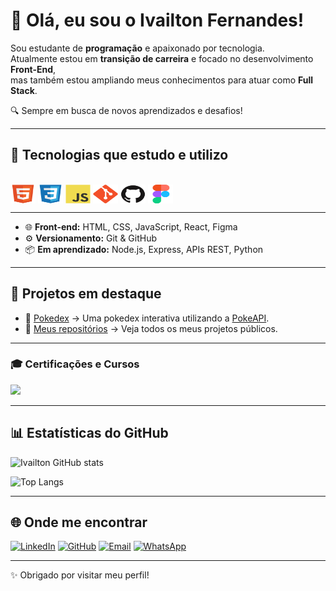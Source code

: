 # 👋 Olá, eu sou o Ivailton Fernandes!

Sou estudante de **programação** e apaixonado por tecnologia.  
Atualmente estou em **transição de carreira** e focado no desenvolvimento **Front-End**,  
mas também estou ampliando meus conhecimentos para atuar como **Full Stack**.  

🔍 Sempre em busca de novos aprendizados e desafios!



---
## 🚀 Tecnologias que estudo e utilizo
<div style="display: inline_block"><br>
  <img align="center" alt="HTML" height="30" width="40" src="https://raw.githubusercontent.com/devicons/devicon/master/icons/html5/html5-original.svg">
  <img align="center" alt="CSS" height="30" width="40" src="https://raw.githubusercontent.com/devicons/devicon/master/icons/css3/css3-original.svg">
  <img align="center" alt="JS" height="30" width="40" src="https://raw.githubusercontent.com/devicons/devicon/master/icons/javascript/javascript-original.svg">
  <img align="center" alt="Git" height="30" width="40" src="https://raw.githubusercontent.com/devicons/devicon/master/icons/git/git-original.svg">
  <img align="center" alt="GitHub" height="30" width="40" src="https://raw.githubusercontent.com/devicons/devicon/master/icons/github/github-original.svg">
  <img align="center" alt="Figma" height="30" width="40" src="https://raw.githubusercontent.com/devicons/devicon/master/icons/figma/figma-original.svg">
</div>


---



- 🌐 **Front-end:** HTML, CSS, JavaScript, React, Figma  
- ⚙️ **Versionamento:** Git & GitHub  
- 📦 **Em aprendizado:** Node.js, Express, APIs REST, Python


---

## 📌 Projetos em destaque
- 🔗 [Pokedex](https://ivailtonfernandes.github.io/pokedex/) → Uma pokedex interativa utilizando a [PokeAPI](https://pokeapi.co/).  
- 📂 [Meus repositórios](https://github.com/IvailtonFernandes?tab=repositories) → Veja todos os meus projetos públicos.  

---
### 🎓 Certificações e Cursos

<a href="https://www.dio.me/certificate/BCUZWGVU/share"><img src="https://assets.dio.me/rkO44OeBRslqd4_xCfrfU81zuulhXYMCMGqL0RvsSOk/f:webp/h:120/q:80/L3RyYWNrcy9iZGM3Y2MxOS1jNzk2LTQ2YTItYjc2Ny1lOGJkYzIwMWZjYjgucG5n" height="100px"></a>

---

## 📊 Estatísticas do GitHub
![Ivailton GitHub stats](https://github-readme-stats.vercel.app/api?username=IvailtonFernandes&show_icons=true&theme=tokyonight)

![Top Langs](https://github-readme-stats.vercel.app/api/top-langs/?username=IvailtonFernandes&layout=compact&theme=tokyonight)

---


## 🌐 Onde me encontrar
[![LinkedIn](https://img.shields.io/badge/LinkedIn-0077B5?style=for-the-badge&logo=linkedin&logoColor=white)](https://linkedin.com/in/ivailtonfernandes) [![GitHub](https://img.shields.io/badge/GitHub-100000?style=for-the-badge&logo=github&logoColor=white)](https://github.com/IvailtonFernandes) [![Email](https://img.shields.io/badge/Email-D14836?style=for-the-badge&logo=gmail&logoColor=white)](ivailtondesenvolvedorfullstack@gmail.com) [![WhatsApp](https://img.shields.io/badge/WhatsApp-25D366?style=for-the-badge&logo=whatsapp&logoColor=white)](https://wa.me/5577981321568)

---

✨ Obrigado por visitar meu perfil!
